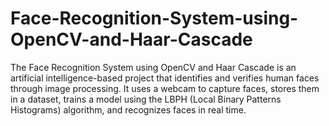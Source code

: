 # Face-Recognition-System-using-OpenCV-and-Haar-Cascade
The Face Recognition System using OpenCV and Haar Cascade is an artificial intelligence-based project that identifies and verifies human faces through image processing. It uses a webcam to capture faces, stores them in a dataset, trains a model using the LBPH (Local Binary Patterns Histograms) algorithm, and recognizes faces in real time. 
